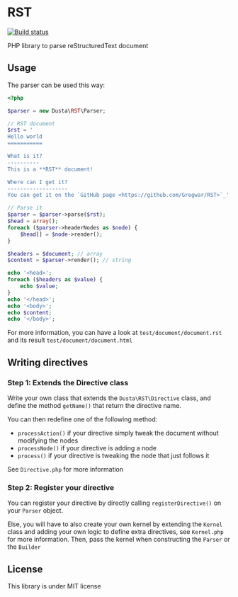 # RST

[![Build status](https://travis-ci.org/Dusta/RST.svg?branch=master)](https://travis-ci.org/Dusta/RST)

PHP library to parse reStructuredText document

## Usage

The parser can be used this way:

```php
<?php

$parser = new Dusta\RST\Parser;

// RST document
$rst = '
Hello world
===========

What is it?
----------
This is a **RST** document!

Where can I get it?
-------------------
You can get it on the `GitHub page <https://github.com/Gregwar/RST>`_';

// Parse it
$parser = $parser->parse($rst);
$head = array();
foreach ($parser->headerNodes as $node) {
    $head[] = $node->render();
}

$headers = $document; // array
$content = $parser->render(); // string

echo '<head>';
foreach ($headers as $value) {
    echo $value;
}
echo '</head>';
echo '<body>';
echo $content;
echo '</body>';

```

For more information, you can have a look at `test/document/document.rst` and its result
`test/document/document.html`

## Writing directives

### Step 1: Extends the Directive class

Write your own class that extends the `Dusta\RST\Directive` class, and define the
method `getName()` that return the directive name.

You can then redefine one of the following method:

* `processAction()` if your directive simply tweak the document without modifying the nodes
* `processNode()` if your directive is adding a node
* `process()` if your directive is tweaking the node that just follows it

See `Directive.php` for more information

### Step 2: Register your directive

You can register your directive by directly calling `registerDirective()` on your
`Parser` object.

Else, you will have to also create your own kernel by extending the `Kernel` class
and adding your own logic to define extra directives, see `Kernel.php` for more information.
Then, pass the kernel when constructing the `Parser` or the `Builder`

## License

This library is under MIT license
